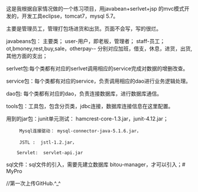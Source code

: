 这是我根据自家情况做的一个练习项目，用javabean+serlvet+jsp 的mvc模式开发的，开发工具eclipse，tomcat7，mysql 5.7。

主要是管理员工，管理打包场进货和出货。页面不会写，写的很烂。

javabeans包：	主要类；
		user-用户，即老板，管理者；
		staff-员工；
		ot,bmoney,rest,buy,sale，otherpay-- 分别对应加班，借支，休息，进货，出货,其他方面的支出；


serlvet包:每个类都有对应的serlvet调用相应的service完成对数据的增删改查。

service包：每个类都有对应的service，负责调用相应的dao进行业务逻辑处理。

dao包: 每个类都有对应的dao，负责连接数据库，进行数据库通信。

tools包：工具包，包含分页类，jdbc连接，数据库连接信息在这里配置。

用到的jar包：junit单元测试： hamcrest-core-1.3.jar，junit-4.12.jar；

	     Mysql连接驱动： mysql-connector-java-5.1.6.jar，

	     JSTL :  jstl-1.2.jar，
		
	    Servlet:  servlet-api.jar

sql文件：sql文件的引入，需要先建立数据库 bitou-manager，才可以引入；# MyPro


//第一次上传GitHub.^_^
